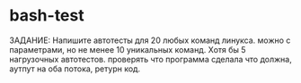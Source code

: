 # bash-test
ЗАДАНИЕ: Напишите автотесты для 20 любых команд линукса. можно с параметрами, но не менее 10 уникальных команд. 
Xотя бы 5 нагрузочных автотестов. проверять что программа сделала что должна, аутпут на оба потока, ретурн код.
